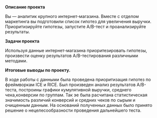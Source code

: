 **Описание проекта**

Вы — аналитик крупного интернет-магазина. Вместе с отделом маркетинга вы подготовили список гипотез для увеличения выручки.
Приоритизируйте гипотезы, запустите A/B-тест и проанализируйте результаты.


**Задачи проекта**

Используя данные интернет-магазина приоритезировать гипотезы, произвести оценку результатов A/B-тестирования различными методами.


**Итоговые выводы по проекту.**

В ходе работы с данными была проведена приоритизация гипотез по фреймворкам ICE и RICE. Был произведен анализ результатов A/B-теста, построины графики кумулятивной выручки, среднего чека,конверсии по группам. Так эе была расчитана статистическая значимость различий конверсий и средних чеков по сырым и очищенным данным. 
На оснований полученных данных было принято решение о нецелесообразности проведения дальнейшего теста.
